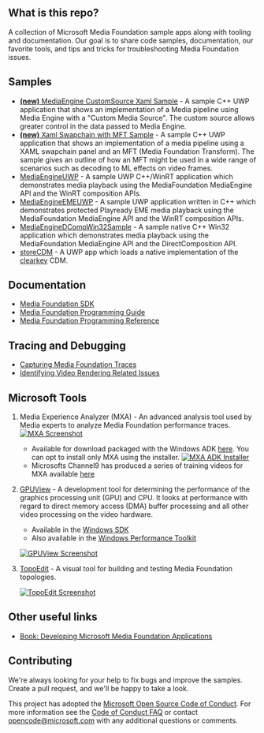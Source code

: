 ## What is this repo?
A collection of Microsoft Media Foundation sample apps along with tooling and documentation. Our goal is to share code samples, documentation, our favorite tools, and tips and tricks for troubleshooting Media Foundation issues. 

## Samples
- [**(new)** MediaEngine CustomSource Xaml Sample](https://github.com/microsoft/media-foundation/tree/master/samples/MediaEngineCustomSourceXamlSample) - A sample C++ UWP application that shows an implementation of a Media pipeline using Media Engine with a "Custom Media Source". The custom source allows greater control in the data passed to Media Engine.
- [**(new)** Xaml Swapchain with MFT Sample](https://github.com/microsoft/media-foundation/tree/master/samples/XamlSwapchainSample) - A sample C++ UWP application that shows an implementation of a media pipeline using a XAML swapchain panel and an MFT (Media Foundation Transform). The sample gives an outline of how an MFT might be used in a wide range of scenarios such as decoding to ML effects on video frames.
- [MediaEngineUWP](https://github.com/microsoft/media-foundation/tree/master/samples/MediaEngineUWPSample) - A sample UWP C++/WinRT application which demonstrates media playback using the MediaFoundation MediaEngine API and the WinRT composition APIs.
- [MediaEngineEMEUWP](https://github.com/microsoft/media-foundation/tree/master/samples/MediaEngineEMEUWPSample) - A sample UWP application written in C++ which demonstrates protected Playready EME media playback using the MediaFoundation MediaEngine API and the WinRT composition APIs.
- [MediaEngineDCompWin32Sample](https://github.com/microsoft/media-foundation/tree/master/samples/MediaEngineDCompWin32Sample) - A sample native C++ Win32 application which demonstrates media playback using the MediaFoundation MediaEngine API and the DirectComposition API.
- [storeCDM](https://github.com/microsoft/media-foundation/tree/master/samples/storeCDM) - A UWP app which loads a native implementation of the [clearkey](https://www.w3.org/TR/encrypted-media/#clear-key) CDM.

## Documentation
- [Media Foundation SDK](https://docs.microsoft.com/en-us/windows/win32/medfound/microsoft-media-foundation-sdk)
- [Media Foundation Programming Guide](https://docs.microsoft.com/en-us/windows/win32/medfound/media-foundation-programming-guide)
- [Media Foundation Programming Reference](https://docs.microsoft.com/en-us/windows/win32/medfound/media-foundation-programming-reference)

## Tracing and Debugging
- [Capturing Media Foundation Traces](https://docs.microsoft.com/en-us/windows/win32/medfound/using-mftrace#interpreting-the-trace-results) 
- [Identifying Video Rendering Related Issues](./performanceTracing/README.md)

## Microsoft Tools
1. Media Experience Analyzer (MXA) - An advanced analysis tool used by Media experts to analyze Media Foundation performance traces.
    [![MXA Screenshot](./images/mxa_small.png)](./images/mxa.png)

    - Available for download packaged with the Windows ADK [here](https://docs.microsoft.com/en-us/windows-hardware/get-started/adk-install). You can opt to install only MXA using the installer.
    [![MXA ADK Installer](./images/adk_installer.png)](./images/adk_installer.png)
    - Microsofts Channel9 has produced a series of training videos for MXA available [here](./MXAVideoList.md)


2. [GPUView](https://docs.microsoft.com/en-us/windows-hardware/drivers/display/using-gpuview) - A development tool for determining the performance of the graphics processing unit (GPU) and CPU. It looks at performance with regard to direct memory access (DMA) buffer processing and all other video processing on the video hardware.
    - Available in the [Windows SDK](https://developer.microsoft.com/en-US/windows/downloads/windows-10-sdk/)
    - Also available in the [Windows Performance Toolkit](https://docs.microsoft.com/en-us/windows-hardware/test/wpt/)

    [![GPUView Screenshot](./images/gpuview_small.png)](./images/gpuview.png)

3. [TopoEdit](https://docs.microsoft.com/en-us/windows/win32/medfound/topoedit) - A visual tool for building and testing Media Foundation topologies.

    [![TopoEdit Screenshot](./images/topo_small.png)](./images/topo.png)

## Other useful links
- [Book: Developing Microsoft Media Foundation Applications](https://www.amazon.com/Developing-Microsoft-Foundation-Applications-Developer/dp/0735656592)

## Contributing

We're always looking for your help to fix bugs and improve the samples. Create a pull request, and we'll be happy to take a look.

This project has adopted the [Microsoft Open Source Code of Conduct](https://opensource.microsoft.com/codeofconduct/).
For more information see the [Code of Conduct FAQ](https://opensource.microsoft.com/codeofconduct/faq/) or
contact [opencode@microsoft.com](mailto:opencode@microsoft.com) with any additional questions or comments.
